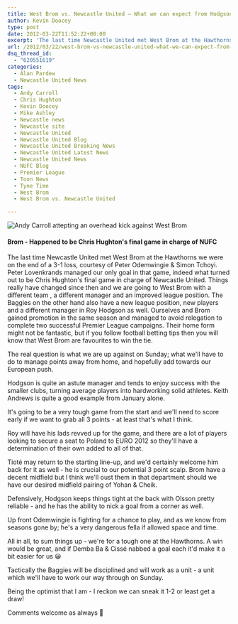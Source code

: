 ```yaml
---
title: West Brom vs. Newcastle United – What we can expect from Hodgson’s side
author: Kevin Doocey
type: post
date: 2012-03-22T11:52:22+00:00
excerpt: 'The last time Newcastle United met West Brom at the Hawthorns we were on the end of a 3-1 loss, courtesy of Peter Odemwingie & Simon Tchoyi. Andy Carroll managed..'
url: /2012/03/22/west-brom-vs-newcastle-united-what-we-can-expect-from-hodgsons-side/
dsq_thread_id:
  - "620551619"
categories:
  - Alan Pardew
  - Newcastle United News
tags:
  - Andy Carroll
  - Chris Hughton
  - Kevin Doocey
  - Mike Ashley
  - Newcastle news
  - Newcastle site
  - Newcastle United
  - Newcastle United Blog
  - Newcastle United Breaking News
  - Newcastle United Latest News
  - Newcastle United News
  - NUFC Blog
  - Premier League
  - Toon News
  - Tyne Time
  - West Brom
  - West Brom vs. Newcastle United

---
```

![Andy Carroll attepting an overhead kick against West Brom](http://www.tynetime.com/wp-content/uploads/2012/03/Andy-Carroll-West-Brom.jpg "Andy-Carroll-West-Brom")

#### Brom - Happened to be Chris Hughton's final game in charge of NUFC

The last time Newcastle United met West Brom at the Hawthorns we were on the end of a 3-1 loss, courtesy of Peter Odemwingie & Simon Tchoyi. Peter Lovenkrands managed our only goal in that game, indeed what turned out to be Chris Hughton's final game in charge of Newcastle United. Things really have changed since then and we are going to West Brom with a different team , a different manager and an improved league position. The Baggies on the other hand also have a new league position, new players and a different manager in Roy Hodgson as well. Ourselves and Brom gained promotion in the same season and managed to avoid relegation to complete two successful Premier League campaigns. Their home form might not be fantastic, but if you follow football betting tips then you will know that West Brom are favourites to win the tie.

The real question is what we are up against on Sunday; what we'll have to do to manage points away from home, and hopefully add towards our European push.

Hodgson is quite an astute manager and tends to enjoy success with the smaller clubs, turning average players into hardworking solid athletes. Keith Andrews is quite a good example from January alone.

It's going to be a very tough game from the start and we'll need to score early if we want to grab all 3 points - at least that's what I think.

Roy will have his lads revved up for the game, and there are a lot of players looking to secure a seat to Poland to EURO 2012 so they'll have a determination of their own added to all of that.

Tioté may return to the starting line-up, and we'd certainly welcome him back for it as well - he is crucial to our potential 3 point scalp. Brom have a decent midfield but I think we'll oust them in that department should we have our desired midfield pairing of Yohan & Cheik.

Defensively, Hodgson keeps things tight at the back with Olsson pretty reliable - and he has the ability to nick a goal from a corner as well.

Up front Odemwingie is fighting for a chance to play, and as we know from seasons gone by; he's a very dangerous fella if allowed space and time.

All in all, to sum things up - we're for a tough one at the Hawthorns. A win would be great, and if Demba Ba & Cissé nabbed a goal each it'd make it a bit easier for us 😀

Tactically the Baggies will be disciplined and will work as a unit - a unit which we'll have to work our way through on Sunday.

Being the optimist that I am - I reckon we can sneak it 1-2 or least get a draw!

Comments welcome as always 🙂
